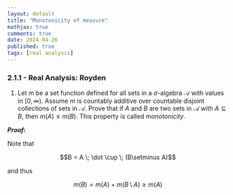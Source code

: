 ```yaml
---
layout: default
title: "Monotonicity of measure"
mathjax: true
comments: true
date: 2024-04-26
published: true
tags: [real analysis]
---
```


### 2.1.1 - Real Analysis: Royden

1. Let $m$ be a set function defined for all sets in a $\sigma$-algebra $\mathcal{A}$ with values in $[0, \infty)$. Assume $m$ is countably additive over countable disjoint collections of sets in $\mathcal{A}$. Prove that if $A$ and $B$ are two sets in $\mathcal{A}$ with $A \subseteq B$, then $m(A) \leq m(B)$. This property is called *monotonicity*. 

***Proof:***

Note that 

$$B = A \; \dot \cup \; (B\setminus A)$$

and thus

$$m(B) = m(A) + m(B\setminus A) \geq m(A)$$



